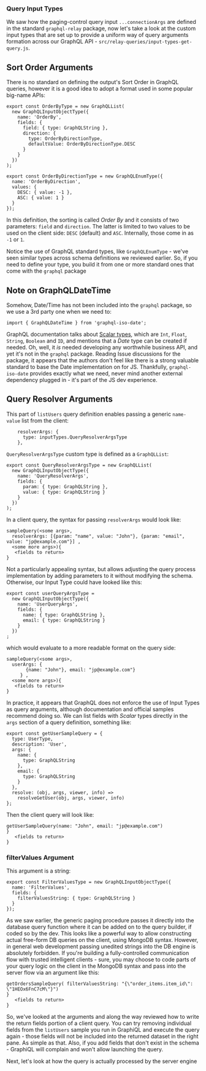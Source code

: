 ### Query Input Types

We saw how the paging-control query input `...connectionArgs` are defined in the standard `graphql-relay` package, now let's take a look at the custom input types that are set up to provide a uniform way of query arguments formation across our GraphQL API - `src/relay-queries/input-types-get-query.js`.

## Sort Order Arguments

There is no standard on defining the output's Sort Order in GraphQL queries, however it is a good idea to adopt a format used in some popular big-name APIs:

```
export const OrderByType = new GraphQLList(
  new GraphQLInputObjectType({
    name: 'OrderBy',
    fields: {
      field: { type: GraphQLString },
      direction: {
        type: OrderByDirectionType,
        defaultValue: OrderByDirectionType.DESC
      }
    }
  })
);

export const OrderByDirectionType = new GraphQLEnumType({
  name: 'OrderByDirection',
  values: {
    DESC: { value: -1 },
    ASC: { value: 1 }
  }
});
```

In this definition, the sorting is called *Order By* and it consists of two parameters: `field` and `direction`. The latter is limited to two values to be used on the client side: `DESC` (default) and `ASC`. Internally, those come in as `-1` or `1`.

Notice the use of GraphQL standard types, like `GraphQLEnumType` - we've seen similar types across schema definitions we reviewed earlier. So, if you need to define your type, you build it from one or more standard ones that come with the `graphql` package

## Note on GraphQLDateTime

Somehow, Date/Time has not been included into the `graphql` package, so we use a 3rd party one when we need to:

```
import { GraphQLDateTime } from 'graphql-iso-date';
```

GraphQL documentation talks about [Scalar types](https://graphql.org/learn/schema/#scalar-types), which are `Int`, `Float`, `String`, `Boolean` and `ID`, and mentions that a *Date* type can be created if needed. Oh, well, it *is* needed developing any worthwhile business API, and yet it's not in the `graphql` package. Reading Issue discussions for the package, it appears that the authors don't feel like there is a strong valuable standard to base the Date implementation on for JS. Thankfully, `graphql-iso-date` provides exactly what we need, never mind another external dependency plugged in - it's part of the JS dev experience.

## Query Resolver Arguments

This part of `listUsers` query definition enables passing a generic `name-value` list from the client:

```
    resolverArgs: {
      type: inputTypes.QueryResolverArgsType
    },
```

`QueryResolverArgsType` custom type is defined as a `GraphQLList`:

```
export const QueryResolverArgsType = new GraphQLList(
  new GraphQLInputObjectType({
    name: 'QueryResolverArgs',
    fields: {
      param: { type: GraphQLString },
      value: { type: GraphQLString }
    }
  })
);
```

In a client query, the syntax for passing `resolverArgs` would look like:

```
sampleQuery(<some args>, 
  resolverArgs: [{param: "name", value: "John"}, {param: "email", value: "jp@example.com"}] ,
  <some more args>){
   <fields to return>
}
```

Not a particularly appealing syntax, but allows adjusting the query process implementation by adding parameters to it without modifying the schema. Otherwise, our Input Type could have looked like this:

```
export const userQueryArgsType = 
  new GraphQLInputObjectType({
    name: 'UserQueryArgs',
    fields: {
      name: { type: GraphQLString },
      email: { type: GraphQLString }
    }
  })
;
```

which would evaluate to a more readable format on the query side:

```
sampleQuery(<some args>, 
  userArgs: {
       {name: "John"}, email: "jp@example.com"}
     } ,
  <some more args>){
   <fields to return>
}
```

In practice, it appears that GraphQL does not enforce the use of Input Types as query arguments, although documentation and official samples recommend doing so. We can list fields with *Scalar* types directly in the `args` section of a query definition, something like:

```
export const getUserSampleQuery = {
  type: UserType,
  description: 'User',
  args: {
    name: {
      type: GraphQLString
    },
    email: {
      type: GraphQLString
    }
  },
  resolve: (obj, args, viewer, info) =>
    resolveGetUser(obj, args, viewer, info)
};
```

Then the client query will look like:

```
getUserSampleQuery(name: "John", email: "jp@example.com")
}
   <fields to return>
}
```

### filterValues Argument

This argument is a string:

```
export const FilterValuesType = new GraphQLInputObjectType({
  name: 'FilterValues',
  fields: {
    filterValuesString: { type: GraphQLString }
  }
});
```

As we saw earlier, the generic paging procedure passes it directly into the database query function where it can be added on to the query builder, if coded so by the dev. This looks like a powerful way to allow constructing actual free-form DB queries on the client, using MongoDB syntax. However, in general web development passing unedited strings into the DB engine is absolutely forbidden. If you're building a fully-controlled communication flow with trusted intelligent clients - sure, you may choose to code parts of your query logic on the client in the MongoDB syntax and pass into the server flow via an argument like this:

```
getOrdersSampleQuery( filterValuesString: "{\"order_items.item_id\": \"1HEOx6FnC7cM\"}")
}
   <fields to return>
}
```

So, we've looked at the arguments and along the way reviewed how to write the return fields portion of a client query. You can try removing individual fields from the `listUsers` sample you run in GraphiQL and execute the query again - those fields will not be included into the returned dataset in the right pane. As simple as that. Also, if you add fields that don't exist in the schema - GraphiQL will complain and won't allow launching the query.


Next, let's look at how the query is actually processed by the server engine